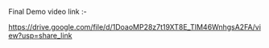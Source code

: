 Final Demo video link :- 

https://drive.google.com/file/d/1DoaoMP28z7t19XT8E_TIM46WnhgsA2FA/view?usp=share_link
